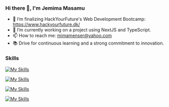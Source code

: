 ### Hi there 👋, I'm Jemima Masamu

- 🔭 I’m finalizing HackYourFuture's Web Development Bootcamp: https://www.hackyourfuture.dk/
- 🌱 I’m currently working on a project using NextJS and TypeScript.
- 📫 How to reach me: mimamenser@yahoo.com
- 📚 Drive for continuous learning and a strong commitment to innovation.

### Skills
[![My Skills](https://skillicons.dev/icons?i=html,css,js,react,ts,nextjs)](https://skillicons.dev)

[![My Skills](https://skillicons.dev/icons?i=nodejs,express)](https://skillicons.dev)

[![My Skills](https://skillicons.dev/icons?i=mysql,mongodb)](https://skillicons.dev)

[![My Skills](https://skillicons.dev/icons?i=git,vscode,postman,docker)](https://skillicons.dev)
